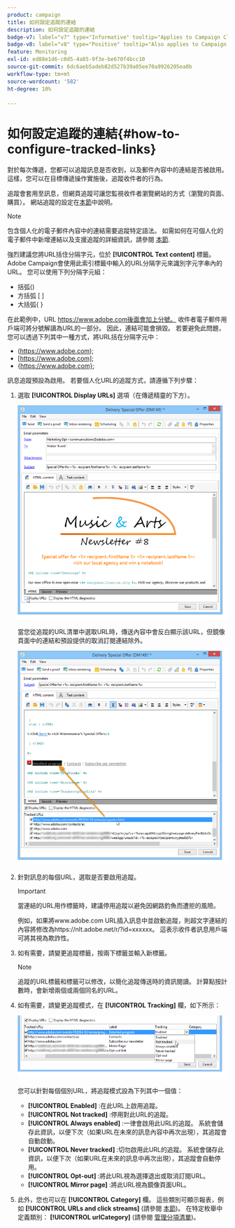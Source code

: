 ```yaml
---
product: campaign
title: 如何設定追蹤的連結
description: 如何設定追蹤的連結
badge-v7: label="v7" type="Informative" tooltip="Applies to Campaign Classic v7"
badge-v8: label="v8" type="Positive" tooltip="Also applies to Campaign v8"
feature: Monitoring
exl-id: ed88e1d6-c0d5-4a85-9f3e-be670f4bcc10
source-git-commit: 6dc6aeb5adeb82d527b39a05ee70a9926205ea0b
workflow-type: tm+mt
source-wordcount: '582'
ht-degree: 10%

---
```


# 如何設定追蹤的連結{#how-to-configure-tracked-links}



對於每次傳遞，您都可以追蹤訊息是否收到，以及郵件內容中的連結是否被啟用。這樣，您可以在目標傳遞操作實施後，追蹤收件者的行為。

追蹤會套用至訊息，但網頁追蹤可讓您監視收件者瀏覽網站的方式（瀏覽的頁面、購買）。 網站追蹤的設定在[本節](../../configuration/using/about-web-tracking.md)中說明。

>[!NOTE]
>
>包含個人化的電子郵件內容中的連結需要追蹤特定語法。 如需如何在可個人化的電子郵件中新增連結以及支援追蹤的詳細資訊，請參閱 [本節](tracking-personalized-links.md).

強烈建議您將URL括住分隔字元，位於 **[!UICONTROL Text content]** 標籤。 Adobe Campaign會使用此索引標籤中輸入的URL分隔字元來識別字元字串內的URL。 您可以使用下列分隔字元組：
* 括弧()
* 方括弧 [ ]
* 大括弧{ }

在此範例中，URL https://www.adobe.com後面會加上分號。 收件者電子郵件用戶端可將分號解讀為URL的一部分。 因此，連結可能會損毀。 若要避免此問題，您可以透過下列其中一種方式，將URL括在分隔字元中：
* (https://www.adobe.com);
* [https://www.adobe.com];
* {https://www.adobe.com};

訊息追蹤預設為啟用。 若要個人化URL的追蹤方式，請遵循下列步驟：

1. 選取 **[!UICONTROL Display URLs]** 選項（在傳遞精靈的下方）。

   ![](assets/s_ncs_user_email_del_display_urls.png)

   當您從追蹤的URL清單中選取URL時，傳送內容中會反白顯示該URL，但鏡像頁面中的連結和預設提供的取消訂閱連結除外。

   ![](assets/s_ncs_user_email_del_show_urls.png)

1. 針對訊息的每個URL，選取是否要啟用追蹤。

   >[!IMPORTANT]
   >
   >當連結的URL用作標籤時，建議停用追蹤以避免因網路釣魚而遭拒的風險。
   >
   >例如，如果將www.adobe.com URL插入訊息中並啟動追蹤，則超文字連結的內容將修改為https://nlt.adobe.net/r/?id=xxxxxx。 這表示收件者訊息用戶端可將其視為欺詐性。

1. 如有需要，請變更追蹤標籤，按兩下標籤並輸入新標籤。

   >[!NOTE]
   >
   >追蹤的URL標籤和標籤可以修改，以簡化追蹤傳送時的資訊閱讀。 計算點按計數時，會新增兩個或兩個同名的URL。

1. 如有需要，請變更追蹤模式，在 **[!UICONTROL Tracking]** 欄，如下所示：

   ![](assets/s_ncs_user_select_tracking_mode.png)

   您可以針對每個個別URL，將追蹤模式設為下列其中一個值：

   * **[!UICONTROL Enabled]** :在此URL上啟用追蹤。
   * **[!UICONTROL Not tracked]** :停用對此URL的追蹤。
   * **[!UICONTROL Always enabled]** :一律會啟用此URL的追蹤。 系統會儲存此資訊，以便下次（如果URL在未來的訊息內容中再次出現），其追蹤會自動啟動。
   * **[!UICONTROL Never tracked]** :切勿啟用此URL的追蹤。 系統會儲存此資訊，以便下次（如果URL在未來的訊息中再次出現），其追蹤會自動停用。
   * **[!UICONTROL Opt-out]** :將此URL視為選擇退出或取消訂閱URL。
   * **[!UICONTROL Mirror page]** :將此URL視為鏡像頁面URL。

1. 此外，您也可以在 **[!UICONTROL Category]** 欄。 這些類別可顯示報表，例如 **[!UICONTROL URLs and click streams]** (請參閱 [本節](../../reporting/using/reports-on-deliveries.md#urls-and-click-streams))。 在特定枚舉中定義類別： **[!UICONTROL urlCategory]** (請參閱 [管理分項清單](../../platform/using/managing-enumerations.md))。
